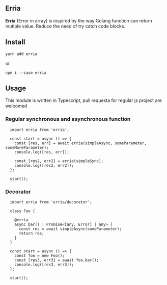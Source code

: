 ## Erria

**Erria** (Error in array) is inspired by the way Golang function can return mutiple value. Reduce the need of try catch code blocks.

## Install

```
yarn add erria
```
or
```
npm i --save erria
```

## Usage

This module is written in Typescript, pull requesta for regular js project are welcomed

### Regular synchronous and asynchronous function

```
  import erria from 'erria';

  const start = async () => {
    const [res, err] = await erria(simpleAsync, someParameter, someMoreParameter);
    console.log([res, err]);

    const [res2, err2] = erria(simpleSync);
    console.log([res2, err2]);
  };

  start();
```

### Decorator

```
  import erria from 'erria/decorator';

  class Foo {

    @erria
    async bar() : Promise<[any, Error] | any> {
      const res = await simpleAsync(someParameter);
      return res;
    }
  }

  const start = async () => {
    const foo = new Foo();
    const [res3, err3] = await foo.bar();
    console.log([res3, err3]);
  };

  start();
```